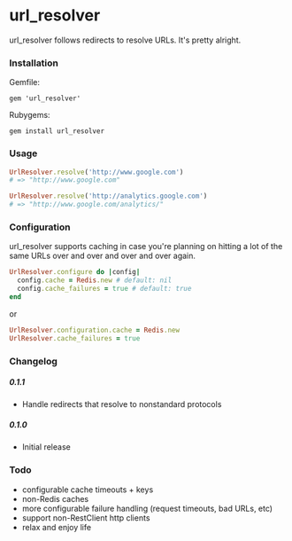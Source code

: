 # url_resolver

url_resolver follows redirects to resolve URLs. It's pretty alright.

### Installation

Gemfile:

    gem 'url_resolver'

Rubygems:

    gem install url_resolver

### Usage

```ruby
UrlResolver.resolve('http://www.google.com')
# => "http://www.google.com"

UrlResolver.resolve('http://analytics.google.com')
# => "http://www.google.com/analytics/"
```

### Configuration

url_resolver supports caching in case you're planning on hitting a lot of the same URLs over and over and over and over again.

```ruby
UrlResolver.configure do |config|
  config.cache = Redis.new # default: nil
  config.cache_failures = true # default: true
end
```

or 

```ruby
UrlResolver.configuration.cache = Redis.new
UrlResolver.cache_failures = true
```

### Changelog

##### 0.1.1
+ Handle redirects that resolve to nonstandard protocols

##### 0.1.0
+ Initial release

### Todo
+ configurable cache timeouts + keys
+ non-Redis caches
+ more configurable failure handling (request timeouts, bad URLs, etc)
+ support non-RestClient http clients
+ relax and enjoy life
